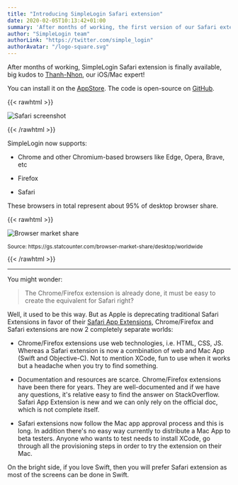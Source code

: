 ```yaml
---
title: "Introducing SimpleLogin Safari extension"
date: 2020-02-05T10:13:42+01:00
summary: 'After months of working, the first version of our Safari extension is finally available!'
author: "SimpleLogin team"
authorLink: "https://twitter.com/simple_login"
authorAvatar: "/logo-square.svg"
---
```


After months of working, SimpleLogin Safari extension is finally available, big kudos to [Thanh-Nhon](/about), our iOS/Mac expert!

You can install it on the [AppStore](https://apps.apple.com/app/id1494051017). The code is open-source on [GitHub](https://github.com/simple-login/mac-app).

{{< rawhtml >}}
<p align="left">
    <img src="/blog/safari-extension.png" class="img-fluid" style="max-height: 250px" alt="Safari screenshot">
</p>
{{< /rawhtml >}}

SimpleLogin now supports:

- Chrome and other Chromium-based browsers like Edge, Opera, Brave, etc

- Firefox
- Safari

These browsers in total represent about 95% of desktop browser share.

{{< rawhtml >}}
<div class="w-lg-80">
<p align="left">
    <img src="/blog/browser-share.png" class="img-fluid" alt="Browser market share">
</p>
<p style="font-size: 12px" class="text-center">Source: https://gs.statcounter.com/browser-market-share/desktop/worldwide</p>
</div>
{{< /rawhtml >}}

---

You might wonder:

> The Chrome/Firefox extension is already done, it must be easy to create the equivalent for Safari right?

Well, it used to be this way. But as Apple is deprecating traditional Safari Extensions in favor of their [Safari App Extensions](https://developer.apple.com/documentation/safariservices/safari_app_extensions), Chrome/Firefox and Safari extensions are now 2 completely separate worlds:

- Chrome/Firefox extensions use web technologies, i.e. HTML, CSS, JS. Whereas a Safari extension is now a combination of web and Mac App (Swift and Objective-C). Not to mention XCode, fun to use when it works but a headache when you try to find something.

- Documentation and resources are scarce. Chrome/Firefox extensions have been there for years. They are well-documented and if we have any questions, it's relative easy to find the answer on StackOverflow. Safari App Extension is new and we can only rely on the official doc, which is not complete itself.

- Safari extensions now follow the Mac app approval process and this is long. In addition there's no easy way currently to distribute a Mac App to beta testers. Anyone who wants to test needs to install XCode, go through all the provisioning steps in order to try the extension on their Mac.

On the bright side, if you love Swift, then you will prefer Safari extension as most of the screens can be done in Swift.

